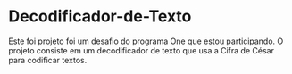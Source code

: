 # Decodificador-de-Texto

Este foi projeto foi um desafio do programa One que estou participando. O projeto consiste em um decodificador de texto que usa a Cifra de César para codificar textos.
